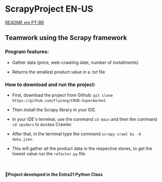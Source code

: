 # ScrapyProject EN-US

[README em PT-BR](https://github.com/Flyinng/ScrapyProject/blob/main/README-PT-BR.md)

## Teamwork using the Scrapy framework

### Program features:

  + Gather data (price, web-crawling date, number of installments)

  + Returns the smallest product value in a .txt file

### How to download and run the project:

  + First, download the project from Github: ``git clone https://github.com/Flyinng/CRUD-Supermarket``.

  + Then install the Scrapy library in your IDE.

  + In your IDE's terminal, use the command ``cd main`` and then the command ``cd spiders`` to access Crawler.

  + After that, in the terminal type the command ``scrapy crawl bs -O data.json``.
  
  + This will gather all the product data in the respective stores, to get the lowest value run the ``refactor.py`` file.
<br>
<h4> 📜Project developed in the Entra21 Python Class</h4>
